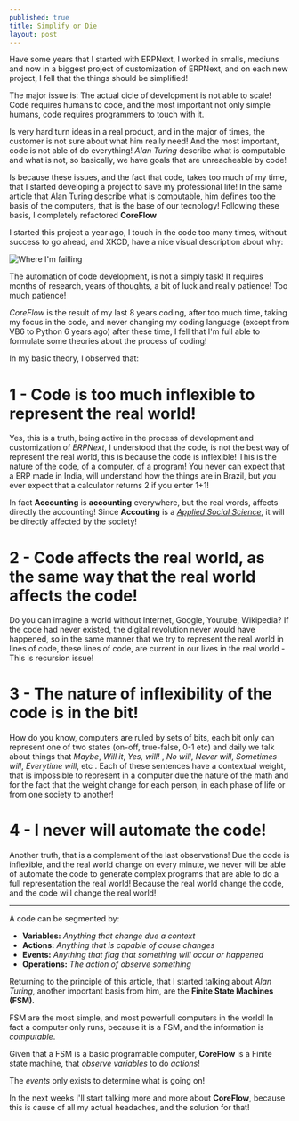 ```yaml
---
published: true
title: Simplify or Die
layout: post
---
```

Have some years that I started with ERPNext, I worked in smalls, mediuns and now in a biggest project of customization of ERPNext, and on each new project, I fell that the things should be simplified!

The major issue is: The actual cicle of development is not able to scale! Code requires humans to code, and the most important not only simple humans, code requires programmers to touch with it.

Is very hard turn ideas in a real product, and in the major of times, the customer is not sure about what him really need! And the most important, code is not able of do everything! _Alan Turing_ describe what is computable and what is not, so basically, we have goals that are unreacheable by code!

Is because these issues, and the fact that code, takes too much of my time, that I started developing a project to save my professional life! In the same article that Alan Turing describe what is computable, him defines too the basis of the computers, that is the base of our tecnology! Following these basis, I completely refactored **CoreFlow**

I started this project a year ago, I touch in the code too many times, without success to go ahead, and XKCD, have a nice visual description about why:

![Where I'm failling](http://imgs.xkcd.com/comics/automation.png)

The automation of code development, is not a simply task! It requires months of research, years of thoughts, a bit of luck and really patience! Too much patience!

_CoreFlow_ is the result of my last 8 years coding, after too much time, taking my focus in the code, and never changing my coding language (except from VB6 to Python 6 years ago) after these time, I fell that I'm full able to formulate some theories about the process of coding!

In my basic theory, I observed that:

# 1 - Code is too much inflexible to represent the real world!

Yes, this is a truth, being active in the process of development and customization of *ERPNext*, I understood that the code, is not the best way of represent the real world, this is because the code is inflexible! This is the nature of the code,  of a computer, of a program! You never can expect that a ERP made in India, will understand how the things are in Brazil, but you ever expect that a calculator returns 2 if you enter 1+1!

In fact __Accounting__ is __accounting__ everywhere, but the real words, affects directly the accounting! Since __Accouting__ is a [*Applied Social Science*](https://irresistibledisgrace.wordpress.com/2010/01/13/accounting-as-social-science/), it will be directly affected by the society!

# 2 - Code affects the real world, as the same way that the real world affects the code!

Do you can imagine a world without Internet, Google, Youtube, Wikipedia? If the code had never existed, the digital revolution never would have happened, so in the same manner that we try to represent the real world in lines of code, these lines of code, are current in our lives in the real world - This is recursion issue!

# 3 - The nature of inflexibility of the code is in the bit!

How do you know, computers are ruled by  sets of bits, each bit only can represent one of two states (on-off, true-false, 0-1 etc) and daily we talk about things that _Maybe_, _Will it_, _Yes, will!_ , _No will_, _Never will_, _Sometimes will_, _Everytime will_, etc . Each of these sentences have a contextual weight, that is impossible to represent in a computer due the nature of the math and for the fact that the weight change for each person, in each phase of life or from one society to another!

# 4 - I never will automate the code!

Another truth, that is a complement of the last observations! Due the code is inflexible, and the real world change on every minute, we never will be able of automate the code to generate complex programs that are able to do a full representation the real world! Because the real world change the code, and the code will change the real world!

---------------

A code can be segmented by:

- **Variables:** _Anything that change due a context_
- **Actions:** _Anything that is capable of cause changes_
- **Events:** _Anything that flag that something will occur or happened_
- **Operations:** _The action of observe something_

Returning to the principle of this article, that I started talking about _Alan Turing_, another important basis from him, are the **Finite State Machines (FSM)**.

FSM are the most simple, and most powerfull computers in the world! In fact a computer only runs, because it is a FSM, and the information is _computable_.

Given that a FSM is a basic programable computer, __CoreFlow__ is a Finite state machine, that _observe_ _variables_ to do _actions_!

The _events_ only exists to determine what is going on!

In the next weeks I'll start talking more and more about **CoreFlow**, because this is cause of all my actual headaches, and the solution for that!